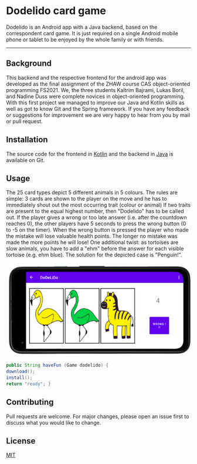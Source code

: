 # Dodelido card game

Dodelido is an Android app with a Java backend, based on the correspondent card game. It is just
required on a single Android mobile phone or tablet to be enjoyed by the whole family or with friends.

----

## Background
This backend and the respective frontend for the android app was developed as the final assignment of the ZHAW course CAS object-oriented programming FS2021.
We, the three students Kaltrim Bajrami, Lukas Boril, and Nadine Duss were complete novices in object-oriented programming. With this first project
we managed to improve our Java and Kotlin skills as well as got to know Git and the Spring framework. If you have any feedback or
suggestions for improvement we are very happy to hear from you by mail or pull request.

## Installation

The source code for the frontend in [Kotlin](https://github.zhaw.ch/dussnad1/group4-Dodelido-Frontend/) and the backend in [Java](https://github.zhaw.ch/dussnad1/group4-Dodelido-Backend) is available on Git.

## Usage

The  25 card types depict 5 different animals in 5 colours. The rules are simple: 3 cards are shown to the player on the move and he has to immediately shout out the most occurring trait (colour or animal)
If two traits are present to the equal highest number, then "Dodelido" has to be called out. If the player gives a wrong or too late answer (i.e. after the countdown reaches 0), the other players have 5
seconds to press the wrong button (0 to -5 on the timer). When the wrong button is pressed
the player who made the mistake will lose valuable health points. The longer no mistake was made the more points he will lose!
One additional twist: as tortoises are slow animals, you have to add a "ehm" before the answer for each visible tortoise (e.g. ehm blue).
The solution for the depicted case is "Penguin!".

![](readme/dodelido.png)


``` java
public String haveFun (Game dodelido) {
download();
install();
return "ready"; }
```

## Contributing
Pull requests are welcome. For major changes, please open an issue first to discuss what you would like to change.

## License
[MIT](https://choosealicense.com/licenses/mit/)



